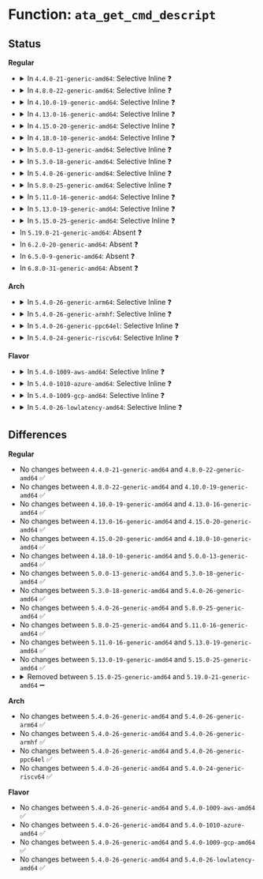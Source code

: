 # Function: <code>ata_get_cmd_descript</code>

## Status
<b>Regular</b>
<ul>
<li>
<details>
<summary>In <code>4.4.0-21-generic-amd64</code>: Selective Inline ❓</summary>

```c
const char * ata_get_cmd_descript(u8 command)
```

```json
{
  "name": "ata_get_cmd_descript",
  "collision_type": "Unique Global",
  "inline_type": "Selective",
  "funcs": [
    {
      "addr": 18446744071584958912,
      "name": "ata_get_cmd_descript",
      "external": true,
      "loc": "drivers/ata/libata-eh.c:2309",
      "file": "drivers/ata/libata-eh.c",
      "inline": "not declared, inlined",
      "caller_inline": [
        "drivers/ata/libata-eh.c:ata_eh_report"
      ],
      "caller_func": [
        "drivers/ata/libata-acpi.c:ata_acpi_run_tf"
      ]
    }
  ],
  "symbols": [
    {
      "addr": 18446744071584958912,
      "name": "ata_get_cmd_descript",
      "section": ".text",
      "bind": "STB_GLOBAL",
      "size": 57
    }
  ]
}
```
</details>
</li>
<li>
<details>
<summary>In <code>4.8.0-22-generic-amd64</code>: Selective Inline ❓</summary>

```c
const char * ata_get_cmd_descript(u8 command)
```

```json
{
  "name": "ata_get_cmd_descript",
  "collision_type": "Unique Global",
  "inline_type": "Selective",
  "funcs": [
    {
      "addr": 18446744071585338509,
      "name": "ata_get_cmd_descript",
      "external": true,
      "loc": "drivers/ata/libata-eh.c:2393",
      "file": "drivers/ata/libata-eh.c",
      "inline": "not declared, inlined",
      "caller_inline": [
        "drivers/ata/libata-eh.c:ata_eh_report"
      ],
      "caller_func": [
        "drivers/ata/libata-acpi.c:ata_acpi_run_tf"
      ]
    }
  ],
  "symbols": [
    {
      "addr": 18446744071585326160,
      "name": "ata_get_cmd_descript",
      "section": ".text",
      "bind": "STB_GLOBAL",
      "size": 58
    }
  ]
}
```
</details>
</li>
<li>
<details>
<summary>In <code>4.10.0-19-generic-amd64</code>: Selective Inline ❓</summary>

```c
const char * ata_get_cmd_descript(u8 command)
```

```json
{
  "name": "ata_get_cmd_descript",
  "collision_type": "Unique Global",
  "inline_type": "Selective",
  "funcs": [
    {
      "addr": 18446744071585539549,
      "name": "ata_get_cmd_descript",
      "external": true,
      "loc": "drivers/ata/libata-eh.c:2393",
      "file": "drivers/ata/libata-eh.c",
      "inline": "not declared, inlined",
      "caller_inline": [
        "drivers/ata/libata-eh.c:ata_eh_report"
      ],
      "caller_func": [
        "drivers/ata/libata-acpi.c:ata_acpi_run_tf"
      ]
    }
  ],
  "symbols": [
    {
      "addr": 18446744071585527200,
      "name": "ata_get_cmd_descript",
      "section": ".text",
      "bind": "STB_GLOBAL",
      "size": 58
    }
  ]
}
```
</details>
</li>
<li>
<details>
<summary>In <code>4.13.0-16-generic-amd64</code>: Selective Inline ❓</summary>

```c
const char * ata_get_cmd_descript(u8 command)
```

```json
{
  "name": "ata_get_cmd_descript",
  "collision_type": "Unique Global",
  "inline_type": "Selective",
  "funcs": [
    {
      "addr": 18446744071585614684,
      "name": "ata_get_cmd_descript",
      "external": true,
      "loc": "drivers/ata/libata-eh.c:2330",
      "file": "drivers/ata/libata-eh.c",
      "inline": "not declared, inlined",
      "caller_inline": [
        "drivers/ata/libata-eh.c:ata_eh_link_report"
      ],
      "caller_func": [
        "drivers/ata/libata-acpi.c:ata_acpi_run_tf"
      ]
    }
  ],
  "symbols": [
    {
      "addr": 18446744071585611632,
      "name": "ata_get_cmd_descript",
      "section": ".text",
      "bind": "STB_GLOBAL",
      "size": 58
    }
  ]
}
```
</details>
</li>
<li>
<details>
<summary>In <code>4.15.0-20-generic-amd64</code>: Selective Inline ❓</summary>

```c
const char * ata_get_cmd_descript(u8 command)
```

```json
{
  "name": "ata_get_cmd_descript",
  "collision_type": "Unique Global",
  "inline_type": "Selective",
  "funcs": [
    {
      "addr": 18446744071586046396,
      "name": "ata_get_cmd_descript",
      "external": true,
      "loc": "drivers/ata/libata-eh.c:2328",
      "file": "drivers/ata/libata-eh.c",
      "inline": "not declared, inlined",
      "caller_inline": [
        "drivers/ata/libata-eh.c:ata_eh_link_report"
      ],
      "caller_func": [
        "drivers/ata/libata-acpi.c:ata_acpi_run_tf"
      ]
    }
  ],
  "symbols": [
    {
      "addr": 18446744071586043280,
      "name": "ata_get_cmd_descript",
      "section": ".text",
      "bind": "STB_GLOBAL",
      "size": 58
    }
  ]
}
```
</details>
</li>
<li>
<details>
<summary>In <code>4.18.0-10-generic-amd64</code>: Selective Inline ❓</summary>

```c
const char * ata_get_cmd_descript(u8 command)
```

```json
{
  "name": "ata_get_cmd_descript",
  "collision_type": "Unique Global",
  "inline_type": "Selective",
  "funcs": [
    {
      "addr": 18446744071586294733,
      "name": "ata_get_cmd_descript",
      "external": true,
      "loc": "drivers/ata/libata-eh.c:2308",
      "file": "drivers/ata/libata-eh.c",
      "inline": "not declared, inlined",
      "caller_inline": [
        "drivers/ata/libata-eh.c:ata_eh_link_report"
      ],
      "caller_func": [
        "drivers/ata/libata-acpi.c:ata_acpi_run_tf"
      ]
    }
  ],
  "symbols": [
    {
      "addr": 18446744071586291472,
      "name": "ata_get_cmd_descript",
      "section": ".text",
      "bind": "STB_GLOBAL",
      "size": 58
    }
  ]
}
```
</details>
</li>
<li>
<details>
<summary>In <code>5.0.0-13-generic-amd64</code>: Selective Inline ❓</summary>

```c
const char * ata_get_cmd_descript(u8 command)
```

```json
{
  "name": "ata_get_cmd_descript",
  "collision_type": "Unique Global",
  "inline_type": "Selective",
  "funcs": [
    {
      "addr": 18446744071586436301,
      "name": "ata_get_cmd_descript",
      "external": true,
      "loc": "drivers/ata/libata-eh.c:2304",
      "file": "drivers/ata/libata-eh.c",
      "inline": "not declared, inlined",
      "caller_inline": [
        "drivers/ata/libata-eh.c:ata_eh_link_report"
      ],
      "caller_func": [
        "drivers/ata/libata-acpi.c:ata_acpi_run_tf"
      ]
    }
  ],
  "symbols": [
    {
      "addr": 18446744071586433040,
      "name": "ata_get_cmd_descript",
      "section": ".text",
      "bind": "STB_GLOBAL",
      "size": 58
    }
  ]
}
```
</details>
</li>
<li>
<details>
<summary>In <code>5.3.0-18-generic-amd64</code>: Selective Inline ❓</summary>

```c
const char * ata_get_cmd_descript(u8 command)
```

```json
{
  "name": "ata_get_cmd_descript",
  "collision_type": "Unique Global",
  "inline_type": "Selective",
  "funcs": [
    {
      "addr": 18446744071586680862,
      "name": "ata_get_cmd_descript",
      "external": true,
      "loc": "drivers/ata/libata-eh.c:2289",
      "file": "drivers/ata/libata-eh.c",
      "inline": "not declared, inlined",
      "caller_inline": [
        "drivers/ata/libata-eh.c:ata_eh_link_report"
      ],
      "caller_func": [
        "drivers/ata/libata-acpi.c:ata_acpi_run_tf"
      ]
    }
  ],
  "symbols": [
    {
      "addr": 18446744071586677440,
      "name": "ata_get_cmd_descript",
      "section": ".text",
      "bind": "STB_GLOBAL",
      "size": 56
    }
  ]
}
```
</details>
</li>
<li>
<details>
<summary>In <code>5.4.0-26-generic-amd64</code>: Selective Inline ❓</summary>

```c
const char * ata_get_cmd_descript(u8 command)
```

```json
{
  "name": "ata_get_cmd_descript",
  "collision_type": "Unique Global",
  "inline_type": "Selective",
  "funcs": [
    {
      "addr": 18446744071586827918,
      "name": "ata_get_cmd_descript",
      "external": true,
      "loc": "drivers/ata/libata-eh.c:2289",
      "file": "drivers/ata/libata-eh.c",
      "inline": "not declared, inlined",
      "caller_inline": [
        "drivers/ata/libata-eh.c:ata_eh_link_report"
      ],
      "caller_func": [
        "drivers/ata/libata-acpi.c:ata_acpi_run_tf"
      ]
    }
  ],
  "symbols": [
    {
      "addr": 18446744071586824560,
      "name": "ata_get_cmd_descript",
      "section": ".text",
      "bind": "STB_GLOBAL",
      "size": 56
    }
  ]
}
```
</details>
</li>
<li>
<details>
<summary>In <code>5.8.0-25-generic-amd64</code>: Selective Inline ❓</summary>

```c
const char * ata_get_cmd_descript(u8 command)
```

```json
{
  "name": "ata_get_cmd_descript",
  "collision_type": "Unique Global",
  "inline_type": "Selective",
  "funcs": [
    {
      "addr": 18446744071587629933,
      "name": "ata_get_cmd_descript",
      "external": true,
      "loc": "drivers/ata/libata-eh.c:2091",
      "file": "drivers/ata/libata-eh.c",
      "inline": "not declared, inlined",
      "caller_inline": [
        "drivers/ata/libata-eh.c:ata_eh_link_report"
      ],
      "caller_func": [
        "drivers/ata/libata-acpi.c:ata_acpi_run_tf"
      ]
    }
  ],
  "symbols": [
    {
      "addr": 18446744071587626816,
      "name": "ata_get_cmd_descript",
      "section": ".text",
      "bind": "STB_GLOBAL",
      "size": 56
    }
  ]
}
```
</details>
</li>
<li>
<details>
<summary>In <code>5.11.0-16-generic-amd64</code>: Selective Inline ❓</summary>

```c
const char * ata_get_cmd_descript(u8 command)
```

```json
{
  "name": "ata_get_cmd_descript",
  "collision_type": "Unique Global",
  "inline_type": "Selective",
  "funcs": [
    {
      "addr": 18446744071587690891,
      "name": "ata_get_cmd_descript",
      "external": true,
      "loc": "drivers/ata/libata-eh.c:2091",
      "file": "drivers/ata/libata-eh.c",
      "inline": "not declared, inlined",
      "caller_inline": [
        "drivers/ata/libata-eh.c:ata_eh_link_report"
      ],
      "caller_func": [
        "drivers/ata/libata-acpi.c:ata_acpi_run_tf"
      ]
    }
  ],
  "symbols": [
    {
      "addr": 18446744071587687776,
      "name": "ata_get_cmd_descript",
      "section": ".text",
      "bind": "STB_GLOBAL",
      "size": 56
    }
  ]
}
```
</details>
</li>
<li>
<details>
<summary>In <code>5.13.0-19-generic-amd64</code>: Selective Inline ❓</summary>

```c
const char * ata_get_cmd_descript(u8 command)
```

```json
{
  "name": "ata_get_cmd_descript",
  "collision_type": "Unique Global",
  "inline_type": "Selective",
  "funcs": [
    {
      "addr": 18446744071587570072,
      "name": "ata_get_cmd_descript",
      "external": true,
      "loc": "drivers/ata/libata-eh.c:2091",
      "file": "drivers/ata/libata-eh.c",
      "inline": "not declared, inlined",
      "caller_inline": [
        "drivers/ata/libata-eh.c:ata_eh_link_report"
      ],
      "caller_func": [
        "drivers/ata/libata-acpi.c:ata_acpi_run_tf"
      ]
    }
  ],
  "symbols": [
    {
      "addr": 18446744071587566960,
      "name": "ata_get_cmd_descript",
      "section": ".text",
      "bind": "STB_GLOBAL",
      "size": 56
    }
  ]
}
```
</details>
</li>
<li>
<details>
<summary>In <code>5.15.0-25-generic-amd64</code>: Selective Inline ❓</summary>

```c
const char * ata_get_cmd_descript(u8 command)
```

```json
{
  "name": "ata_get_cmd_descript",
  "collision_type": "Unique Global",
  "inline_type": "Selective",
  "funcs": [
    {
      "addr": 18446744071588150946,
      "name": "ata_get_cmd_descript",
      "external": true,
      "loc": "drivers/ata/libata-eh.c:2098",
      "file": "drivers/ata/libata-eh.c",
      "inline": "not declared, inlined",
      "caller_inline": [
        "drivers/ata/libata-eh.c:ata_eh_link_report"
      ],
      "caller_func": [
        "drivers/ata/libata-acpi.c:ata_acpi_run_tf"
      ]
    }
  ],
  "symbols": [
    {
      "addr": 18446744071588147488,
      "name": "ata_get_cmd_descript",
      "section": ".text",
      "bind": "STB_GLOBAL",
      "size": 173
    }
  ]
}
```
</details>
</li>
<li>
In <code>5.19.0-21-generic-amd64</code>: Absent ❓
</li>
<li>
In <code>6.2.0-20-generic-amd64</code>: Absent ❓
</li>
<li>
In <code>6.5.0-9-generic-amd64</code>: Absent ❓
</li>
<li>
In <code>6.8.0-31-generic-amd64</code>: Absent ❓
</li>
</ul>
<b>Arch</b>
<ul>
<li>
<details>
<summary>In <code>5.4.0-26-generic-arm64</code>: Selective Inline ❓</summary>

```c
const char * ata_get_cmd_descript(u8 command)
```

```json
{
  "name": "ata_get_cmd_descript",
  "collision_type": "Unique Global",
  "inline_type": "Selective",
  "funcs": [
    {
      "addr": 18446603336499755512,
      "name": "ata_get_cmd_descript",
      "external": true,
      "loc": "drivers/ata/libata-eh.c:2289",
      "file": "drivers/ata/libata-eh.c",
      "inline": "not declared, inlined",
      "caller_inline": [
        "drivers/ata/libata-eh.c:ata_eh_link_report"
      ],
      "caller_func": [
        "drivers/ata/libata-acpi.c:ata_acpi_run_tf"
      ]
    }
  ],
  "symbols": [
    {
      "addr": 18446603336499753000,
      "name": "ata_get_cmd_descript",
      "section": ".text",
      "bind": "STB_GLOBAL",
      "size": 84
    }
  ]
}
```
</details>
</li>
<li>
<details>
<summary>In <code>5.4.0-26-generic-armhf</code>: Selective Inline ❓</summary>

```c
const char * ata_get_cmd_descript(u8 command)
```

```json
{
  "name": "ata_get_cmd_descript",
  "collision_type": "Unique Global",
  "inline_type": "Selective",
  "funcs": [
    {
      "addr": 3232202040,
      "name": "ata_get_cmd_descript",
      "external": true,
      "loc": "drivers/ata/libata-eh.c:2289",
      "file": "drivers/ata/libata-eh.c",
      "inline": "not declared, inlined",
      "caller_inline": [
        "drivers/ata/libata-eh.c:ata_eh_link_report"
      ],
      "caller_func": []
    }
  ],
  "symbols": [
    {
      "addr": 3232198512,
      "name": "ata_get_cmd_descript",
      "section": ".text",
      "bind": "STB_GLOBAL",
      "size": 76
    }
  ]
}
```
</details>
</li>
<li>
<details>
<summary>In <code>5.4.0-26-generic-ppc64el</code>: Selective Inline ❓</summary>

```c
const char * ata_get_cmd_descript(u8 command)
```

```json
{
  "name": "ata_get_cmd_descript",
  "collision_type": "Unique Global",
  "inline_type": "Selective",
  "funcs": [
    {
      "addr": 13835058055293100844,
      "name": "ata_get_cmd_descript",
      "external": true,
      "loc": "drivers/ata/libata-eh.c:2289",
      "file": "drivers/ata/libata-eh.c",
      "inline": "not declared, inlined",
      "caller_inline": [
        "drivers/ata/libata-eh.c:ata_eh_link_report"
      ],
      "caller_func": []
    }
  ],
  "symbols": [
    {
      "addr": 13835058055293096624,
      "name": "ata_get_cmd_descript",
      "section": ".text",
      "bind": "STB_GLOBAL",
      "size": 84
    }
  ]
}
```
</details>
</li>
<li>
<details>
<summary>In <code>5.4.0-24-generic-riscv64</code>: Selective Inline ❓</summary>

```c
const char * ata_get_cmd_descript(u8 command)
```

```json
{
  "name": "ata_get_cmd_descript",
  "collision_type": "Unique Global",
  "inline_type": "Selective",
  "funcs": [
    {
      "addr": 18446743936276914672,
      "name": "ata_get_cmd_descript",
      "external": true,
      "loc": "drivers/ata/libata-eh.c:2289",
      "file": "drivers/ata/libata-eh.c",
      "inline": "not declared, inlined",
      "caller_inline": [
        "drivers/ata/libata-eh.c:ata_eh_link_report"
      ],
      "caller_func": []
    }
  ],
  "symbols": [
    {
      "addr": 18446743936276911892,
      "name": "ata_get_cmd_descript",
      "section": ".text",
      "bind": "STB_GLOBAL",
      "size": 68
    }
  ]
}
```
</details>
</li>
</ul>
<b>Flavor</b>
<ul>
<li>
<details>
<summary>In <code>5.4.0-1009-aws-amd64</code>: Selective Inline ❓</summary>

```c
const char * ata_get_cmd_descript(u8 command)
```

```json
{
  "name": "ata_get_cmd_descript",
  "collision_type": "Unique Global",
  "inline_type": "Selective",
  "funcs": [
    {
      "addr": 18446744071586586494,
      "name": "ata_get_cmd_descript",
      "external": true,
      "loc": "drivers/ata/libata-eh.c:2289",
      "file": "drivers/ata/libata-eh.c",
      "inline": "not declared, inlined",
      "caller_inline": [
        "drivers/ata/libata-eh.c:ata_eh_link_report"
      ],
      "caller_func": [
        "drivers/ata/libata-acpi.c:ata_acpi_run_tf"
      ]
    }
  ],
  "symbols": [
    {
      "addr": 18446744071586583136,
      "name": "ata_get_cmd_descript",
      "section": ".text",
      "bind": "STB_GLOBAL",
      "size": 56
    }
  ]
}
```
</details>
</li>
<li>
<details>
<summary>In <code>5.4.0-1010-azure-amd64</code>: Selective Inline ❓</summary>

```c
const char * ata_get_cmd_descript(u8 command)
```

```json
{
  "name": "ata_get_cmd_descript",
  "collision_type": "Unique Global",
  "inline_type": "Selective",
  "funcs": [
    {
      "addr": 18446744071586455006,
      "name": "ata_get_cmd_descript",
      "external": true,
      "loc": "drivers/ata/libata-eh.c:2289",
      "file": "drivers/ata/libata-eh.c",
      "inline": "not declared, inlined",
      "caller_inline": [
        "drivers/ata/libata-eh.c:ata_eh_link_report"
      ],
      "caller_func": [
        "drivers/ata/libata-acpi.c:ata_acpi_run_tf"
      ]
    }
  ],
  "symbols": [
    {
      "addr": 18446744071586451648,
      "name": "ata_get_cmd_descript",
      "section": ".text",
      "bind": "STB_GLOBAL",
      "size": 56
    }
  ]
}
```
</details>
</li>
<li>
<details>
<summary>In <code>5.4.0-1009-gcp-amd64</code>: Selective Inline ❓</summary>

```c
const char * ata_get_cmd_descript(u8 command)
```

```json
{
  "name": "ata_get_cmd_descript",
  "collision_type": "Unique Global",
  "inline_type": "Selective",
  "funcs": [
    {
      "addr": 18446744071586782478,
      "name": "ata_get_cmd_descript",
      "external": true,
      "loc": "drivers/ata/libata-eh.c:2289",
      "file": "drivers/ata/libata-eh.c",
      "inline": "not declared, inlined",
      "caller_inline": [
        "drivers/ata/libata-eh.c:ata_eh_link_report"
      ],
      "caller_func": [
        "drivers/ata/libata-acpi.c:ata_acpi_run_tf"
      ]
    }
  ],
  "symbols": [
    {
      "addr": 18446744071586779120,
      "name": "ata_get_cmd_descript",
      "section": ".text",
      "bind": "STB_GLOBAL",
      "size": 56
    }
  ]
}
```
</details>
</li>
<li>
<details>
<summary>In <code>5.4.0-26-lowlatency-amd64</code>: Selective Inline ❓</summary>

```c
const char * ata_get_cmd_descript(u8 command)
```

```json
{
  "name": "ata_get_cmd_descript",
  "collision_type": "Unique Global",
  "inline_type": "Selective",
  "funcs": [
    {
      "addr": 18446744071586888526,
      "name": "ata_get_cmd_descript",
      "external": true,
      "loc": "drivers/ata/libata-eh.c:2289",
      "file": "drivers/ata/libata-eh.c",
      "inline": "not declared, inlined",
      "caller_inline": [
        "drivers/ata/libata-eh.c:ata_eh_link_report"
      ],
      "caller_func": [
        "drivers/ata/libata-acpi.c:ata_acpi_run_tf"
      ]
    }
  ],
  "symbols": [
    {
      "addr": 18446744071586885168,
      "name": "ata_get_cmd_descript",
      "section": ".text",
      "bind": "STB_GLOBAL",
      "size": 56
    }
  ]
}
```
</details>
</li>
</ul>

## Differences
<b>Regular</b>
<ul>
<li>
No changes between <code>4.4.0-21-generic-amd64</code> and <code>4.8.0-22-generic-amd64</code> ✅
</li>
<li>
No changes between <code>4.8.0-22-generic-amd64</code> and <code>4.10.0-19-generic-amd64</code> ✅
</li>
<li>
No changes between <code>4.10.0-19-generic-amd64</code> and <code>4.13.0-16-generic-amd64</code> ✅
</li>
<li>
No changes between <code>4.13.0-16-generic-amd64</code> and <code>4.15.0-20-generic-amd64</code> ✅
</li>
<li>
No changes between <code>4.15.0-20-generic-amd64</code> and <code>4.18.0-10-generic-amd64</code> ✅
</li>
<li>
No changes between <code>4.18.0-10-generic-amd64</code> and <code>5.0.0-13-generic-amd64</code> ✅
</li>
<li>
No changes between <code>5.0.0-13-generic-amd64</code> and <code>5.3.0-18-generic-amd64</code> ✅
</li>
<li>
No changes between <code>5.3.0-18-generic-amd64</code> and <code>5.4.0-26-generic-amd64</code> ✅
</li>
<li>
No changes between <code>5.4.0-26-generic-amd64</code> and <code>5.8.0-25-generic-amd64</code> ✅
</li>
<li>
No changes between <code>5.8.0-25-generic-amd64</code> and <code>5.11.0-16-generic-amd64</code> ✅
</li>
<li>
No changes between <code>5.11.0-16-generic-amd64</code> and <code>5.13.0-19-generic-amd64</code> ✅
</li>
<li>
No changes between <code>5.13.0-19-generic-amd64</code> and <code>5.15.0-25-generic-amd64</code> ✅
</li>
<li>
<details>
<summary>Removed between <code>5.15.0-25-generic-amd64</code> and <code>5.19.0-21-generic-amd64</code> ➖</summary>

```c
const char * ata_get_cmd_descript(u8 command)
```
</details>
</li>
</ul>
<b>Arch</b>
<ul>
<li>
No changes between <code>5.4.0-26-generic-amd64</code> and <code>5.4.0-26-generic-arm64</code> ✅
</li>
<li>
No changes between <code>5.4.0-26-generic-amd64</code> and <code>5.4.0-26-generic-armhf</code> ✅
</li>
<li>
No changes between <code>5.4.0-26-generic-amd64</code> and <code>5.4.0-26-generic-ppc64el</code> ✅
</li>
<li>
No changes between <code>5.4.0-26-generic-amd64</code> and <code>5.4.0-24-generic-riscv64</code> ✅
</li>
</ul>
<b>Flavor</b>
<ul>
<li>
No changes between <code>5.4.0-26-generic-amd64</code> and <code>5.4.0-1009-aws-amd64</code> ✅
</li>
<li>
No changes between <code>5.4.0-26-generic-amd64</code> and <code>5.4.0-1010-azure-amd64</code> ✅
</li>
<li>
No changes between <code>5.4.0-26-generic-amd64</code> and <code>5.4.0-1009-gcp-amd64</code> ✅
</li>
<li>
No changes between <code>5.4.0-26-generic-amd64</code> and <code>5.4.0-26-lowlatency-amd64</code> ✅
</li>
</ul>

